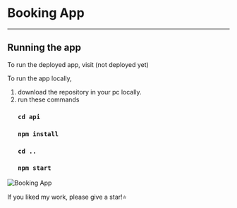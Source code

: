 # Booking App
---
## Running the app

To run the deployed app, visit (not deployed yet)

To run the app locally, 

1.  download the repository in your pc locally.
2.  run these commands
    ### `cd api`
    ### `npm install`
    ### `cd ..`
    ### `npm start`

![Booking App](https://user-images.githubusercontent.com/40117155/230194344-7e8c4b61-b2b5-4844-9e5d-f10f21fb1300.png)
    
If you liked my work, please give a star!⭐️
